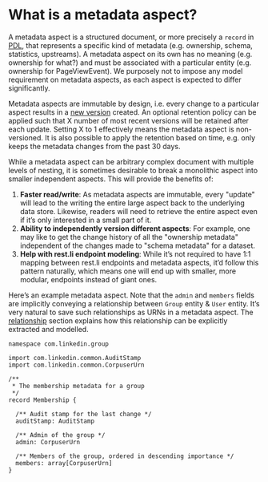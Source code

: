 # What is a metadata aspect?

A metadata aspect is a structured document, or more precisely a `record` in
[PDL](https://linkedin.github.io/rest.li/pdl_schema), that represents a specific kind of metadata (e.g. ownership,
schema, statistics, upstreams). A metadata aspect on its own has no meaning (e.g. ownership for what?) and must be
associated with a particular entity (e.g. ownership for PageViewEvent). We purposely not to impose any model requirement
on metadata aspects, as each aspect is expected to differ significantly.

Metadata aspects are immutable by design, i.e. every change to a particular aspect results in a
[new version](../advanced/aspect-versioning.md) created. An optional retention policy can be applied such that X number
of most recent versions will be retained after each update. Setting X to 1 effectively means the metadata aspect is
non-versioned. It is also possible to apply the retention based on time, e.g. only keeps the metadata changes from the
past 30 days.

While a metadata aspect can be arbitrary complex document with multiple levels of nesting, it is sometimes desirable to
break a monolithic aspect into smaller independent aspects. This will provide the benefits of:

1. **Faster read/write**: As metadata aspects are immutable, every "update" will lead to the writing the entire large
   aspect back to the underlying data store. Likewise, readers will need to retrieve the entire aspect even if it’s only
   interested in a small part of it.
2. **Ability to independently version different aspects**: For example, one may like to get the change history of all
   the "ownership metadata" independent of the changes made to "schema metadata" for a dataset.
3. **Help with rest.li endpoint modeling**: While it’s not required to have 1:1 mapping between rest.li endpoints and
   metadata aspects, it’d follow this pattern naturally, which means one will end up with smaller, more modular,
   endpoints instead of giant ones.

Here’s an example metadata aspect. Note that the `admin` and `members` fields are implicitly conveying a relationship
between `Group` entity & `User` entity. It’s very natural to save such relationships as URNs in a metadata aspect. The
[relationship](relationship.md) section explains how this relationship can be explicitly extracted and modelled.

```
namespace com.linkedin.group

import com.linkedin.common.AuditStamp
import com.linkedin.common.CorpuserUrn

/**
 * The membership metadata for a group
 */
record Membership {

  /** Audit stamp for the last change */
  auditStamp: AuditStamp

  /** Admin of the group */
  admin: CorpuserUrn

  /** Members of the group, ordered in descending importance */
  members: array[CorpuserUrn]
}
```

